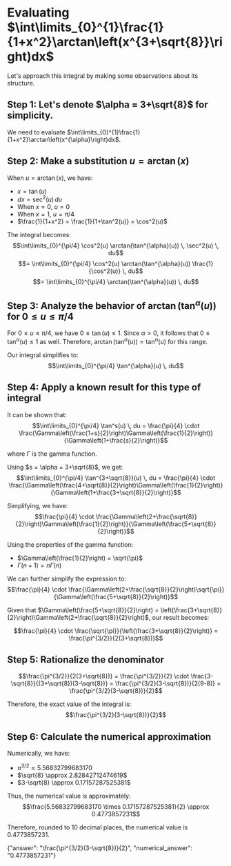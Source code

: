 # Evaluating $\int\limits_{0}^{1}\frac{1}{1+x^2}\arctan\left(x^{3+\sqrt{8}}\right)dx$

Let's approach this integral by making some observations about its structure.

## Step 1: Let's denote $\alpha = 3+\sqrt{8}$ for simplicity.

We need to evaluate $\int\limits_{0}^{1}\frac{1}{1+x^2}\arctan\left(x^{\alpha}\right)dx$.

## Step 2: Make a substitution $u = \arctan(x)$

When $u = \arctan(x)$, we have:
- $x = \tan(u)$
- $dx = \sec^2(u) \, du$
- When $x = 0$, $u = 0$
- When $x = 1$, $u = \pi/4$
- $\frac{1}{1+x^2} = \frac{1}{1+\tan^2(u)} = \cos^2(u)$

The integral becomes:
$$\int\limits_{0}^{\pi/4} \cos^2(u) \arctan(\tan^{\alpha}(u)) \, \sec^2(u) \, du$$
$$= \int\limits_{0}^{\pi/4} \cos^2(u) \arctan(\tan^{\alpha}(u)) \frac{1}{\cos^2(u)} \, du$$
$$= \int\limits_{0}^{\pi/4} \arctan(\tan^{\alpha}(u)) \, du$$

## Step 3: Analyze the behavior of $\arctan(\tan^{\alpha}(u))$ for $0 \leq u \leq \pi/4$

For $0 \leq u \leq \pi/4$, we have $0 \leq \tan(u) \leq 1$.
Since $\alpha > 0$, it follows that $0 \leq \tan^{\alpha}(u) \leq 1$ as well.
Therefore, $\arctan(\tan^{\alpha}(u)) = \tan^{\alpha}(u)$ for this range.

Our integral simplifies to:
$$\int\limits_{0}^{\pi/4} \tan^{\alpha}(u) \, du$$

## Step 4: Apply a known result for this type of integral

It can be shown that:
$$\int\limits_{0}^{\pi/4} \tan^s(u) \, du = \frac{\pi}{4} \cdot \frac{\Gamma\left(\frac{1+s}{2}\right)\Gamma\left(\frac{1}{2}\right)}{\Gamma\left(1+\frac{s}{2}\right)}$$

where $\Gamma$ is the gamma function.

Using $s = \alpha = 3+\sqrt{8}$, we get:
$$\int\limits_{0}^{\pi/4} \tan^{3+\sqrt{8}}(u) \, du = \frac{\pi}{4} \cdot \frac{\Gamma\left(\frac{4+\sqrt{8}}{2}\right)\Gamma\left(\frac{1}{2}\right)}{\Gamma\left(1+\frac{3+\sqrt{8}}{2}\right)}$$

Simplifying, we have:
$$\frac{\pi}{4} \cdot \frac{\Gamma\left(2+\frac{\sqrt{8}}{2}\right)\Gamma\left(\frac{1}{2}\right)}{\Gamma\left(\frac{5+\sqrt{8}}{2}\right)}$$

Using the properties of the gamma function:
- $\Gamma\left(\frac{1}{2}\right) = \sqrt{\pi}$
- $\Gamma(n+1) = n\Gamma(n)$

We can further simplify the expression to:
$$\frac{\pi}{4} \cdot \frac{\Gamma\left(2+\frac{\sqrt{8}}{2}\right)\sqrt{\pi}}{\Gamma\left(\frac{5+\sqrt{8}}{2}\right)}$$

Given that $\Gamma\left(\frac{5+\sqrt{8}}{2}\right) = \left(\frac{3+\sqrt{8}}{2}\right)\Gamma\left(2+\frac{\sqrt{8}}{2}\right)$, our result becomes:

$$\frac{\pi}{4} \cdot \frac{\sqrt{\pi}}{\left(\frac{3+\sqrt{8}}{2}\right)} = \frac{\pi^{3/2}}{2(3+\sqrt{8})}$$

## Step 5: Rationalize the denominator

$$\frac{\pi^{3/2}}{2(3+\sqrt{8})} = \frac{\pi^{3/2}}{2} \cdot \frac{3-\sqrt{8}}{(3+\sqrt{8})(3-\sqrt{8})} = \frac{\pi^{3/2}(3-\sqrt{8})}{2(9-8)} = \frac{\pi^{3/2}(3-\sqrt{8})}{2}$$

Therefore, the exact value of the integral is:
$$\frac{\pi^{3/2}(3-\sqrt{8})}{2}$$

## Step 6: Calculate the numerical approximation

Numerically, we have:
- $\pi^{3/2} \approx 5.56832799683170$
- $\sqrt{8} \approx 2.82842712474619$
- $3-\sqrt{8} \approx 0.17157287525381$

Thus, the numerical value is approximately:
$$\frac{5.56832799683170 \times 0.17157287525381}{2} \approx 0.4773857231$$

Therefore, rounded to 10 decimal places, the numerical value is 0.4773857231.

{"answer": "\\frac{\\pi^{3/2}(3-\\sqrt{8})}{2}", "numerical_answer": "0.4773857231"}